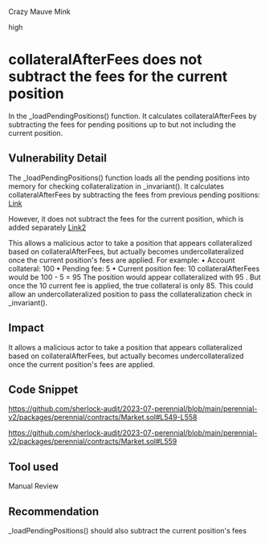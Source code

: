 Crazy Mauve Mink

high

# collateralAfterFees does not subtract the fees for the current position
In the _loadPendingPositions() function. It calculates collateralAfterFees by subtracting the fees for pending positions up to but not including the current position. 

## Vulnerability Detail 
The _loadPendingPositions() function loads all the pending positions into memory for checking collateralization in _invariant(). It calculates collateralAfterFees by subtracting the fees from previous pending positions: [Link](https://github.com/sherlock-audit/2023-07-perennial/blob/main/perennial-v2/packages/perennial/contracts/Market.sol#L549-L558)

However, it does not subtract the fees for the current position, which is added separately [Link2](https://github.com/sherlock-audit/2023-07-perennial/blob/main/perennial-v2/packages/perennial/contracts/Market.sol#L559)

This allows a malicious actor to take a position that appears collateralized based on collateralAfterFees, but actually becomes undercollateralized once the current position's fees are applied.
For example:
•	Account collateral: 100 
•	Pending fee: 5 
•	Current position fee: 10 
collateralAfterFees would be 100 - 5 = 95 
The position would appear collateralized with 95 . But once the 10 current fee is applied, the true collateral is only 85.
This could allow an undercollateralized position to pass the collateralization check in _invariant().


## Impact
It allows a malicious actor to take a position that appears collateralized based on collateralAfterFees, but actually becomes undercollateralized once the current position's fees are applied.
## Code Snippet
https://github.com/sherlock-audit/2023-07-perennial/blob/main/perennial-v2/packages/perennial/contracts/Market.sol#L549-L558

https://github.com/sherlock-audit/2023-07-perennial/blob/main/perennial-v2/packages/perennial/contracts/Market.sol#L559

## Tool used

Manual Review

## Recommendation
_loadPendingPositions() should also subtract the current position's fees